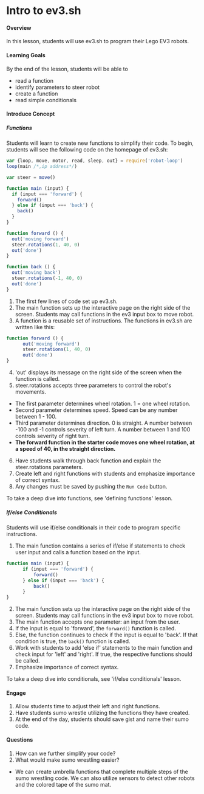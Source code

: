

# Intro to ev3.sh

#### Overview
In this lesson, students will use ev3.sh to program their Lego EV3 robots.

#### Learning Goals
By the end of the lesson, students will be able to
* read a function
* identify parameters to steer robot
* create a function
* read simple conditionals

#### Introduce Concept

##### Functions
Students will learn to create new functions to simplify their code. To begin, students will see the following code on the homepage of ev3.sh:

```js
var {loop, move, motor, read, sleep, out} = require('robot-loop')
loop(main /*,ip address*/)

var steer = move()

function main (input) {
  if (input === 'forward') {
    forward()
  } else if (input === 'back') {
    back()
  }
}

function forward () {
  out('moving forward')
  steer.rotations(1, 40, 0)
  out('done')
}

function back () {
  out('moving back')
  steer.rotations(-1, 40, 0)
  out('done')
}
```

1. The first few lines of code set up ev3.sh.
2. The main function sets up the interactive page on the right side of the screen. Students may call functions in the ev3 input box to move robot.
3. A function is a reusable set of instructions. The functions in ev3.sh are written like this:
```js
function forward () {
      out('moving forward')
      steer.rotations(1, 40, 0)
      out('done')
}
```
4. 'out' displays its message on the right side of the screen when the function is called.
5. steer.rotations accepts three parameters to control the robot's movements.
  + The first parameter determines wheel rotation. 1 = one wheel rotation.
  + Second parameter determines speed. Speed can be any number between 1 - 100.
  + Third parameter determines direction. 0 is straight. A number between -100 and -1 controls severity of left turn. A number between 1 and 100 controls severity of right turn.
  + **The forward function in the starter code moves one wheel rotation, at a speed of 40, in the straight direction.**  

6. Have students walk through back function and explain the steer.rotations parameters.
7. Create left and right functions with students and emphasize importance of correct syntax.
8. Any changes must be saved by pushing the ```Run Code``` button.


To take a deep dive into functions, see 'defining functions' lesson.

##### If/else Conditionals
Students will use if/else conditionals in their code to program specific instructions.

1. The main function contains a series of if/else if statements to check user input and calls a function based on the input.
```js
function main (input) {
      if (input === 'forward') {
          forward()
      } else if (input === 'back') {
          back()
      }
}
```
2. The main function sets up the interactive page on the right side of the screen. Students may call functions in the ev3 input box to move robot.
3. The main function accepts one parameter: an input from the user.
4. If the input is equal to 'forward', the ```forward()``` function is called.
5. Else, the function continues to check if the input is equal to 'back'. If that condition is true, the ```back()``` function is called.
6. Work with students to add 'else if' statements to the main function and check input for 'left' and 'right'. If true, the respective functions should be called.
7. Emphasize importance of correct syntax.

To take a deep dive into conditionals, see 'if/else conditionals' lesson.

#### Engage
1. Allow students time to adjust their left and right functions.
2. Have students sumo wrestle utilizing the functions they have created.
3. At the end of the day, students should save gist and name their sumo code.  

#### Questions
1. How can we further simplify your code?
2. What would make sumo wrestling easier?
  + We can create umbrella functions that complete multiple steps of the sumo wrestling code. We can also utilize sensors to detect other robots and the colored tape of the sumo mat.
